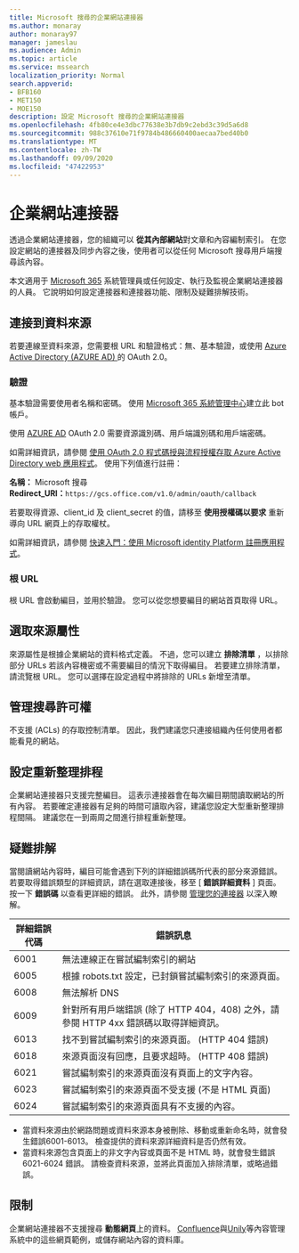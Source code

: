 ```yaml
---
title: Microsoft 搜尋的企業網站連接器
ms.author: monaray
author: monaray97
manager: jameslau
ms.audience: Admin
ms.topic: article
ms.service: mssearch
localization_priority: Normal
search.appverid:
- BFB160
- MET150
- MOE150
description: 設定 Microsoft 搜尋的企業網站連接器
ms.openlocfilehash: 4fb80ce4e3dbc77638e3b7db9c2ebd3c39d5a6d8
ms.sourcegitcommit: 988c37610e71f9784b486660400aecaa7bed40b0
ms.translationtype: MT
ms.contentlocale: zh-TW
ms.lasthandoff: 09/09/2020
ms.locfileid: "47422953"
---
```

<!-- markdownlint-disable no-inline-html -->
# <a name="enterprise-websites-connector"></a>企業網站連接器

透過企業網站連接器，您的組織可以 **從其內部網站**對文章和內容編制索引。 在您設定網站的連接器及同步內容之後，使用者可以從任何 Microsoft 搜尋用戶端搜尋該內容。

本文適用于 [Microsoft 365](https://www.microsoft.com/microsoft-365) 系統管理員或任何設定、執行及監視企業網站連接器的人員。 它說明如何設定連接器和連接器功能、限制及疑難排解技術。  

## <a name="connect-to-a-data-source"></a>連接到資料來源

若要連線至資料來源，您需要根 URL 和驗證格式：無、基本驗證，或使用 [Azure Active Directory (AZURE AD) ](https://docs.microsoft.com/azure/active-directory/)的 OAuth 2.0。

### <a name="authentication"></a>驗證

基本驗證需要使用者名稱和密碼。 使用 [Microsoft 365 系統管理中心](https://admin.microsoft.com)建立此 bot 帳戶。

使用 [AZURE AD](https://docs.microsoft.com/azure/active-directory/) OAuth 2.0 需要資源識別碼、用戶端識別碼和用戶端密碼。

如需詳細資訊，請參閱 [使用 OAuth 2.0 程式碼授與流程授權存取 Azure Active Directory web 應用程式](https://docs.microsoft.com/azure/active-directory/develop/v1-protocols-oauth-code)。 使用下列值進行註冊：

**名稱：** Microsoft 搜尋 <br/>
**Redirect_URI：**`https://gcs.office.com/v1.0/admin/oauth/callback`

若要取得資源、client_id 及 client_secret 的值，請移至 **使用授權碼以要求** 重新導向 URL 網頁上的存取權杖。

如需詳細資訊，請參閱 [快速入門：使用 Microsoft identity Platform 註冊應用程式](https://docs.microsoft.com/azure/active-directory/develop/quickstart-register-app)。

### <a name="root-url"></a>根 URL

根 URL 會啟動編目，並用於驗證。 您可以從您想要編目的網站首頁取得 URL。

## <a name="select-the-source-properties"></a>選取來源屬性

來源屬性是根據企業網站的資料格式定義。 不過，您可以建立 **排除清單** ，以排除部分 URLs 若該內容機密或不需要編目的情況下取得編目。 若要建立排除清單，請流覽根 URL。 您可以選擇在設定過程中將排除的 URLs 新增至清單。

## <a name="manage-search-permissions"></a>管理搜尋許可權

不支援 (ACLs) 的存取控制清單。 因此，我們建議您只連接組織內任何使用者都能看見的網站。

## <a name="set-the-refresh-schedule"></a>設定重新整理排程

企業網站連接器只支援完整編目。 這表示連接器會在每次編目期間讀取網站的所有內容。 若要確定連接器有足夠的時間可讀取內容，建議您設定大型重新整理排程間隔。 建議您在一到兩周之間進行排程重新整理。

## <a name="troubleshooting"></a>疑難排解

當閱讀網站內容時，編目可能會遇到下列的詳細錯誤碼所代表的部分來源錯誤。 若要取得錯誤類型的詳細資訊，請在選取連接後，移至 [ **錯誤詳細資料** ] 頁面。 按一下 **錯誤碼** 以查看更詳細的錯誤。 此外，請參閱 [管理您的連接器](https://docs.microsoft.com/microsoftsearch/manage-connector) 以深入瞭解。

 詳細錯誤代碼 | 錯誤訊息
 --- | ---
 6001 | 無法連線正在嘗試編制索引的網站
 6005 | 根據 robots.txt 設定，已封鎖嘗試編制索引的來源頁面。
 6008 | 無法解析 DNS
 6009 | 針對所有用戶端錯誤 (除了 HTTP 404，408) 之外，請參閱 HTTP 4xx 錯誤碼以取得詳細資訊。
 6013 | 找不到嘗試編制索引的來源頁面。  (HTTP 404 錯誤) 
 6018 | 來源頁面沒有回應，且要求超時。 (HTTP 408 錯誤) 
 6021 | 嘗試編制索引的來源頁面沒有頁面上的文字內容。
 6023 | 嘗試編制索引的來源頁面不受支援 (不是 HTML 頁面) 
 6024 | 嘗試編制索引的來源頁面具有不支援的內容。

* 當資料來源由於網路問題或資料來源本身被刪除、移動或重新命名時，就會發生錯誤6001-6013。 檢查提供的資料來源詳細資料是否仍然有效。
* 當資料來源包含頁面上的非文字內容或頁面不是 HTML 時，就會發生錯誤6021-6024 錯誤。 請檢查資料來源，並將此頁面加入排除清單，或略過錯誤。

## <a name="limitations"></a>限制

企業網站連接器不支援搜尋 **動態網頁**上的資料。 [Confluence](https://www.atlassian.com/software/confluence)與[Unily](https://www.unily.com/)等內容管理系統中的這些網頁範例，或儲存網站內容的資料庫。
